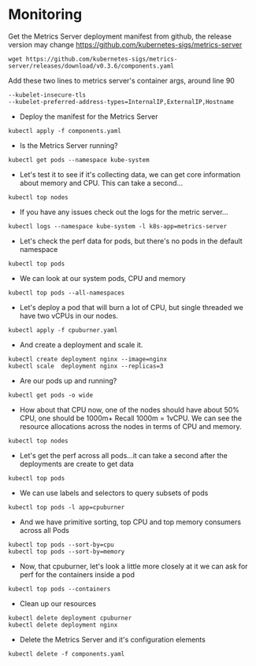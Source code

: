 # Monitoring

Get the Metrics Server deployment manifest from github, the release version may change
https://github.com/kubernetes-sigs/metrics-server

```
wget https://github.com/kubernetes-sigs/metrics-server/releases/download/v0.3.6/components.yaml
```

Add these two lines to metrics server's container args, around line 90

```
--kubelet-insecure-tls
--kubelet-preferred-address-types=InternalIP,ExternalIP,Hostname
```

- Deploy the manifest for the Metrics Server

```
kubectl apply -f components.yaml
```

- Is the Metrics Server running?

```
kubectl get pods --namespace kube-system
```

- Let's test it to see if it's collecting data, we can get core information about memory and CPU.
This can take a second...

```
kubectl top nodes
```

- If you have any issues check out the logs for the metric server...

```
kubectl logs --namespace kube-system -l k8s-app=metrics-server
```

- Let's check the perf data for pods, but there's no pods in the default namespace

```
kubectl top pods 
```

- We can look at our system pods, CPU and memory 

```
kubectl top pods --all-namespaces
```

- Let's deploy a pod that will burn a lot of CPU, but single threaded we have two vCPUs in our nodes.

```
kubectl apply -f cpuburner.yaml
```

- And create a deployment and scale it.

```
kubectl create deployment nginx --image=nginx
kubectl scale  deployment nginx --replicas=3
```

- Are our pods up and running?

```
kubectl get pods -o wide
```

- How about that CPU now, one of the nodes should have about 50% CPU, one should be 1000m+  Recall 1000m = 1vCPU.
We can see the resource allocations across the nodes in terms of CPU and memory.

```
kubectl top nodes
```

- Let's get the perf across all pods...it can take a second after the deployments are create to get data

```
kubectl top pods 
```

- We can use labels and selectors to query subsets of pods

```
kubectl top pods -l app=cpuburner
```

- And we have primitive sorting, top CPU and top memory consumers across all Pods

```
kubectl top pods --sort-by=cpu
kubectl top pods --sort-by=memory
```

- Now, that cpuburner, let's look a little more closely at it we can ask for perf for the containers inside a pod

```
kubectl top pods --containers
```


- Clean up  our resources

```
kubectl delete deployment cpuburner
kubectl delete deployment nginx
```

- Delete the Metrics Server and it's configuration elements

```
kubectl delete -f components.yaml
```